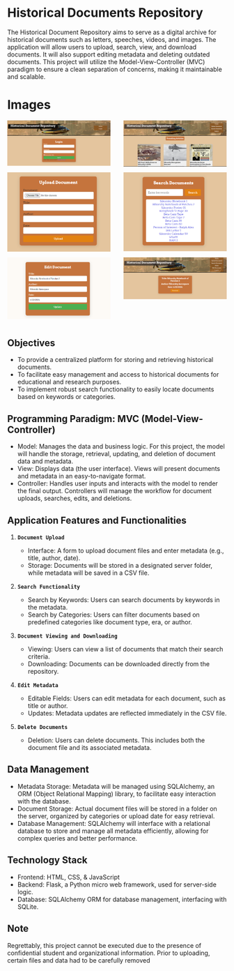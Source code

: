 # Historical Documents Repository

The Historical Document Repository aims to serve as a digital archive for historical documents such as letters, speeches, videos, and images. The application will allow users to upload, search, view, and download documents. It will also support editing metadata and deleting outdated documents. This project will utilize the Model-View-Controller (MVC) paradigm to ensure a clean separation of concerns, making it maintainable and scalable.

# Images

<div style="display: flex; flex-wrap: wrap; justify-content: space-between;">
    <div style="flex: 0 1 calc(48% - 5px); margin-bottom: 10px;">
        <img src="img/login.png" alt="Image 1" style="width: 100%; height: auto;" />
    </div>
    <div style="flex: 0 1 calc(48% - 5px); margin-bottom: 10px;">
        <img src="img/home.png" alt="Image 2" style="width: 100%; height: auto;" />
    </div>
    <div style="flex: 0 1 calc(48% - 5px); margin-bottom: 10px;">
        <img src="img/upload.png" alt="Image 3" style="width: 100%; height: auto;" />
    </div>
    <div style="flex: 0 1 calc(48% - 5px); margin-bottom: 10px;">
        <img src="img/search.png" alt="Image 4" style="width: 100%; height: auto;" />
    </div>
    <div style="flex: 0 1 calc(48% - 5px); margin-bottom: 10px;">
        <img src="img/edit.png" alt="Image 5" style="width: 100%; height: auto;" />
    </div>
    <div style="flex: 0 1 calc(48% - 5px); margin-bottom: 10px;">
        <img src="img/download.png" alt="Image 6" style="width: 100%; height: auto;" />
    </div>
</div>


## Objectives
-	To provide a centralized platform for storing and retrieving historical documents.
-	To facilitate easy management and access to historical documents for educational and research purposes.
-	To implement robust search functionality to easily locate documents based on keywords or categories.


## Programming Paradigm: MVC (Model-View-Controller)
-	Model: Manages the data and business logic. For this project, the model will handle the storage, retrieval, updating, and deletion of document data and metadata.
-	View: Displays data (the user interface). Views will present documents and metadata in an easy-to-navigate format.
-	Controller: Handles user inputs and interacts with the model to render the final output. Controllers will manage the workflow for document uploads, searches, edits, and deletions.


## Application Features and Functionalities

1) **`Document Upload`**
    -	Interface: A form to upload document files and enter metadata (e.g., title, author, date).
    -	Storage: Documents will be stored in a designated server folder, while metadata will be saved in a CSV file.

2) **`Search Functionality`**
    -	Search by Keywords: Users can search documents by keywords in the metadata.
    -	Search by Categories: Users can filter documents based on predefined categories like document type, era, or author.

3) **`Document Viewing and Downloading`**
    -	Viewing: Users can view a list of documents that match their search criteria.
    -	Downloading: Documents can be downloaded directly from the repository.

4) **`Edit Metadata`**
    -	Editable Fields: Users can edit metadata for each document, such as title or author.
    -	Updates: Metadata updates are reflected immediately in the CSV file.

5) **`Delete Documents`**
    -	Deletion: Users can delete documents. This includes both the document file and its associated metadata.


## Data Management
-	Metadata Storage: Metadata will be managed using SQLAlchemy, an ORM (Object Relational Mapping) library, to facilitate easy interaction with the database.
-	Document Storage: Actual document files will be stored in a folder on the server, organized by categories or upload date for easy retrieval.
-	Database Management: SQLAlchemy will interface with a relational database to store and manage all metadata efficiently, allowing for complex queries and better performance.


## Technology Stack
-	Frontend: HTML, CSS, & JavaScript
-	Backend: Flask, a Python micro web framework, used for server-side logic. 
-	Database: SQLAlchemy ORM for database management, interfacing with SQLite.
  

## Note
Regrettably, this project cannot be executed due to the presence of confidential student and organizational information. Prior to uploading, certain files and data had to be carefully removed
